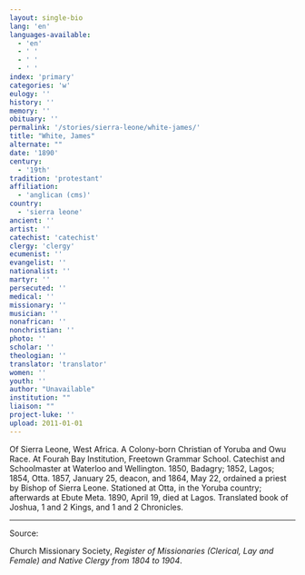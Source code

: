 ```yaml
---
layout: single-bio
lang: 'en'
languages-available:
  - 'en'
  - ' '
  - ' '
  - ' '
index: 'primary'
categories: 'w'
eulogy: ''
history: ''
memory: ''
obituary: ''
permalink: '/stories/sierra-leone/white-james/'
title: "White, James"
alternate: ""
date: '1890'
century:
  - '19th'
tradition: 'protestant'
affiliation:
  - 'anglican (cms)'
country:
  - 'sierra leone'
ancient: ''
artist: ''
catechist: 'catechist'
clergy: 'clergy'
ecumenist: ''
evangelist: ''
nationalist: ''
martyr: ''
persecuted: ''
medical: ''
missionary: ''
musician: ''
nonafrican: ''
nonchristian: ''
photo: ''
scholar: ''
theologian: ''
translator: 'translator'
women: ''
youth: ''
author: "Unavailable"
institution: ""
liaison: ""
project-luke: ''
upload: 2011-01-01
---
```




Of Sierra Leone, West Africa.  A Colony-born Christian of Yoruba and Owu Race.  At Fourah Bay Institution, Freetown Grammar School.  Catechist and Schoolmaster at Waterloo and Wellington.  1850, Badagry; 1852, Lagos; 1854, Otta.  1857, January 25, deacon, and 1864, May 22, ordained a priest by Bishop of Sierra Leone.  Stationed at Otta, in the Yoruba country; afterwards at Ebute Meta.  1890, April 19, died at Lagos.  Translated book of Joshua, 1 and 2 Kings, and 1 and 2 Chronicles.

---

Source:

Church Missionary Society, *Register of Missionaries (Clerical, Lay and Female) and Native Clergy from 1804 to 1904*.
